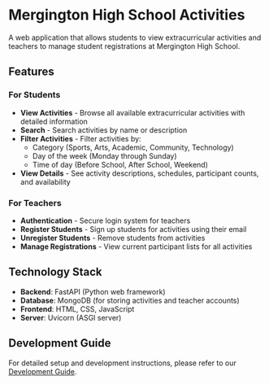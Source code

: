 # Mergington High School Activities

A web application that allows students to view extracurricular activities and teachers to manage student registrations at Mergington High School.

## Features

### For Students
- **View Activities** - Browse all available extracurricular activities with detailed information
- **Search** - Search activities by name or description
- **Filter Activities** - Filter activities by:
  - Category (Sports, Arts, Academic, Community, Technology)
  - Day of the week (Monday through Sunday)
  - Time of day (Before School, After School, Weekend)
- **View Details** - See activity descriptions, schedules, participant counts, and availability

### For Teachers
- **Authentication** - Secure login system for teachers
- **Register Students** - Sign up students for activities using their email
- **Unregister Students** - Remove students from activities
- **Manage Registrations** - View current participant lists for all activities

## Technology Stack

- **Backend**: FastAPI (Python web framework)
- **Database**: MongoDB (for storing activities and teacher accounts)
- **Frontend**: HTML, CSS, JavaScript
- **Server**: Uvicorn (ASGI server)

## Development Guide

For detailed setup and development instructions, please refer to our [Development Guide](../docs/how-to-develop.md).
